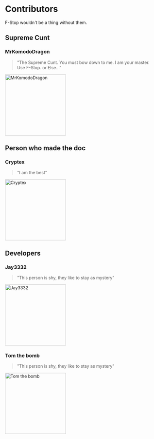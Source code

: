 # Contributors


F-Stop wouldn't be a thing without them.

## Supreme Cunt
### MrKomodoDragon


> "The Supreme Cunt. You must bow down to me. I am your master. Use F-Stop. or Else..."


<img src="https://cdn.discordapp.com/attachments/855162325077458975/855288359080165386/693987130036453398.png" alt="MrKomodoDragon" style="height: 200px; width:200px;"/>


## Person who made the doc
### Cryptex


> "I am the best"


<img src="https://cdn.discordapp.com/avatars/590323594744168494/a_0616e615f6574d125182b11f6d35669e.gif" alt="Cryptex" style="height: 200px; width:200px;"/>


## Developers
### Jay3332


> "This person is shy, they like to stay as mystery"


<img src="https://cdn.discordapp.com/attachments/855162325077458975/855288813202833448/414556245178056706.gif" alt="Jay3332" style="height: 200px; width:200px;"/>


### Tom the bomb


> "This person is shy, they like to stay as mystery"


<img src="https://cdn.discordapp.com/attachments/855162325077458975/855289009260855296/522524473447153695.gif" alt="Tom the bomb" style="height: 200px; width:200px;"/>